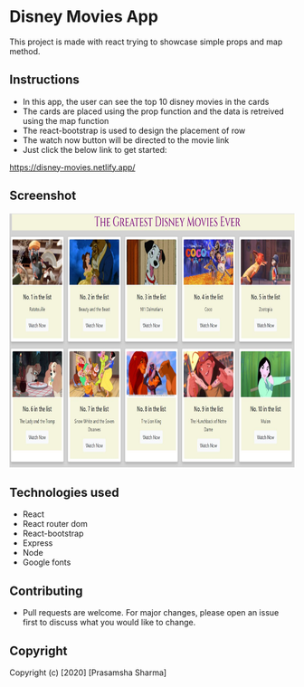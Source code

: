 # Disney Movies App

This project is made with react trying to showcase simple props and map method.

## Instructions

- In this app, the user can see the top 10 disney movies in the cards
- The cards are placed using the prop function and the data is retreived using the map function
- The react-bootstrap is used to design the placement of row
- The watch now button will be directed to the movie link
- Just click the below link to get started:

https://disney-movies.netlify.app/

## Screenshot

<img src="src/img/screenshot.JPG" width="650" height="450">

## Technologies used

- React
- React router dom
- React-bootstrap
- Express
- Node
- Google fonts

## Contributing

- Pull requests are welcome. For major changes, please open an issue first to discuss what you would like to change.

## Copyright

Copyright (c) [2020] [Prasamsha Sharma]
